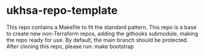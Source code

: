 # ukhsa-repo-template

This repo contains a Makefile to fit the standard pattern. This repo is a base to create new non-Terraform repos, adding the githooks submodule, making the repo ready for use. By default, the main branch should be protected. After cloning this repo, please run: make bootstrap
